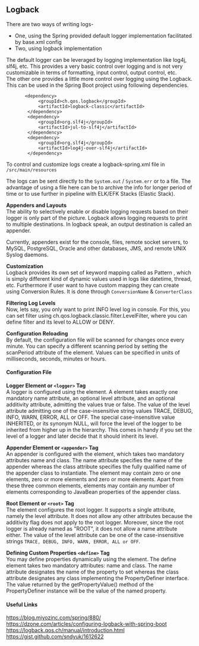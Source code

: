 ## Logback
There are two ways of writing logs-  
- One, using the Spring provided default logger implementation facilitated by 
base.xml config
- Two, using logback implementation

The default logger can be leveraged by logging implementation like log4j, 
slf4j, etc. This provides a very basic control over logging and is not very 
customizable in terms of formatting, input control, output control, etc.  
The other one provides a little more control over logging using the Logback.
This can be used in the Spring Boot project using following dependencies.
```$xslt
       <dependency>
            <groupId>ch.qos.logback</groupId>
            <artifactId>logback-classic</artifactId>
        </dependency>
        <dependency>
            <groupId>org.slf4j</groupId>
            <artifactId>jul-to-slf4j</artifactId>
        </dependency>
        <dependency>
            <groupId>org.slf4j</groupId>
            <artifactId>log4j-over-slf4j</artifactId>
        </dependency>
```

To control and customize logs create a logback-spring.xml file in 
`/src/main/resources` 

The logs can be sent directly to the `System.out` / `System.err` or to a file.
The advantage of using a file here can be to archive the info for longer 
period of time or to use further in pipeline with ELK/EFK Stacks (Elastic 
Stack).   

**Appenders and Layouts**  
The ability to selectively enable or disable logging requests based on their 
logger is only part of the picture. Logback allows logging requests to print 
to multiple destinations. In logback speak, an output destination is called an 
appender.  

Currently, appenders exist for the console, files, remote socket 
servers, to MySQL, PostgreSQL, Oracle and other databases, JMS, and remote 
UNIX Syslog daemons.


**Customization**  
Logback provides its own set of keyword mapping called as Pattern , which is 
simply different kind of dynamic values used in logs like datetime, thread, etc.
Furthermore if user want to have custom mapping they can create using 
Conversion Rules. It is done through `ConversionName` & `ConverterClass`

**Filtering Log Levels**  
Now, lets say, you only want to print INFO level log in console. For this, 
you can set filter using ch.qos.logback.classic.filter.LevelFilter, where 
you can define filter and its level to ALLOW or DENY.

**Configuration Reloading**  
By default, the configuration file will be scanned for changes once every minute.
You can specify a different scanning period by setting the scanPeriod attribute
of the <configuration> element. Values can be specified in units of milliseconds,
seconds, minutes or hours.

#### Configuration File  
**Logger Element or `<logger>` Tag**  
A logger is configured using the <logger> element. A <logger> element takes
exactly one mandatory name attribute, an optional level attribute, and an
optional additivity attribute, admitting the values true or false. 
The value of the level attribute admitting one of the case-insensitive 
string values TRACE, DEBUG, INFO, WARN, ERROR, ALL or OFF. The special 
case-insensitive value INHERITED, or its synonym NULL, will force the 
level of the logger to be inherited from higher up in the hierarchy. 
This comes in handy if you set the level of a logger and later decide 
that it should inherit its level.

**Appender Element or `<appender>` Tag**  
An appender is configured with the <appender> element, which takes two mandatory 
attributes name and class. The name attribute specifies the name of the appender 
whereas the class attribute specifies the fully qualified name of the appender 
class to instantiate. The <appender> element may contain zero or one <layout> 
elements, zero or more <encoder> elements and zero or more <filter> elements. 
Apart from these three common elements, <appender> elements may contain any 
number of elements corresponding to JavaBean properties of the appender class.

**Root Element or `<root>` Tag**  
The <root> element configures the root logger. It supports a single attribute, 
namely the level attribute. It does not allow any other attributes because the 
additivity flag does not apply to the root logger. Moreover, since the root 
logger is already named as "ROOT", it does not allow a name attribute either. 
The value of the level attribute can be one of the case-insensitive strings 
`TRACE, DEBUG, INFO, WARN, ERROR, ALL or OFF`.  

**Defining Custom Properties `<define>` Tag**  
You may define properties dynamically using the <define> element. The define 
element takes two mandatory attributes: name and class. The name attribute 
designates the name of the property to set whereas the class attribute 
designates any class implementing the PropertyDefiner interface. The value 
returned by the getPropertyValue() method of the PropertyDefiner instance will 
be the value of the named property. 

#### Useful Links
https://blog.miyozinc.com/spring/880/  
https://dzone.com/articles/configuring-logback-with-spring-boot  
https://logback.qos.ch/manual/introduction.html  
https://gist.github.com/sndyuk/1612622  